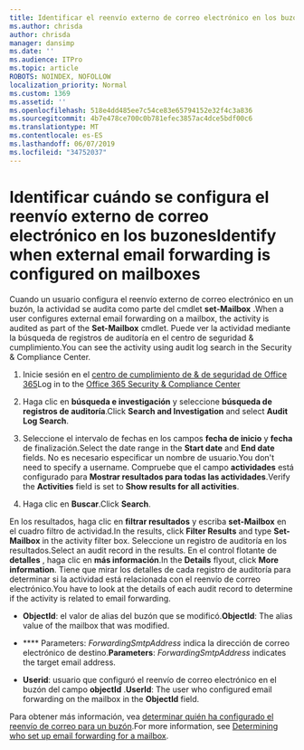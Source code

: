 ```yaml
---
title: Identificar el reenvío externo de correo electrónico en los buzones de registros de auditoría
ms.author: chrisda
author: chrisda
manager: dansimp
ms.date: ''
ms.audience: ITPro
ms.topic: article
ROBOTS: NOINDEX, NOFOLLOW
localization_priority: Normal
ms.custom: 1369
ms.assetid: ''
ms.openlocfilehash: 518e4dd485ee7c54ce83e65794152e32f4c3a836
ms.sourcegitcommit: 4b7e478ce700c0b781efec3857ac4dce5bdf00c6
ms.translationtype: MT
ms.contentlocale: es-ES
ms.lasthandoff: 06/07/2019
ms.locfileid: "34752037"
---
```

# <a name="identify-when-external-email-forwarding-is-configured-on-mailboxes"></a><span data-ttu-id="9fa32-102">Identificar cuándo se configura el reenvío externo de correo electrónico en los buzones</span><span class="sxs-lookup"><span data-stu-id="9fa32-102">Identify when external email forwarding is configured on mailboxes</span></span>

<span data-ttu-id="9fa32-103">Cuando un usuario configura el reenvío externo de correo electrónico en un buzón, la actividad se audita como parte del cmdlet **set-Mailbox** .</span><span class="sxs-lookup"><span data-stu-id="9fa32-103">When a user configures external email forwarding on a mailbox, the activity is audited as part of the **Set-Mailbox** cmdlet.</span></span> <span data-ttu-id="9fa32-104">Puede ver la actividad mediante la búsqueda de registros de auditoría en el centro de seguridad & cumplimiento.</span><span class="sxs-lookup"><span data-stu-id="9fa32-104">You can see the activity using audit log search in the Security & Compliance Center.</span></span>

1. <span data-ttu-id="9fa32-105">Inicie sesión en el [centro de cumplimiento de & de seguridad de Office 365](https://protection.office.com/)</span><span class="sxs-lookup"><span data-stu-id="9fa32-105">Log in to the [Office 365 Security & Compliance Center](https://protection.office.com/)</span></span>

2. <span data-ttu-id="9fa32-106">Haga clic en **búsqueda e investigación** y seleccione **búsqueda de registros de auditoría**.</span><span class="sxs-lookup"><span data-stu-id="9fa32-106">Click **Search and Investigation** and select **Audit Log Search**.</span></span>

3. <span data-ttu-id="9fa32-107">Seleccione el intervalo de fechas en los campos **fecha de inicio** y **fecha** de finalización.</span><span class="sxs-lookup"><span data-stu-id="9fa32-107">Select the date range in the **Start date** and **End date** fields.</span></span> <span data-ttu-id="9fa32-108">No es necesario especificar un nombre de usuario.</span><span class="sxs-lookup"><span data-stu-id="9fa32-108">You don't need to specify a username.</span></span> <span data-ttu-id="9fa32-109">Compruebe que el campo **actividades** está configurado para **Mostrar resultados para todas las actividades**.</span><span class="sxs-lookup"><span data-stu-id="9fa32-109">Verify the **Activities** field is set to **Show results for all activities**.</span></span>

4. <span data-ttu-id="9fa32-110">Haga clic en **Buscar**.</span><span class="sxs-lookup"><span data-stu-id="9fa32-110">Click **Search**.</span></span>

<span data-ttu-id="9fa32-111">En los resultados, haga clic en **filtrar resultados** y escriba **set-Mailbox** en el cuadro filtro de actividad.</span><span class="sxs-lookup"><span data-stu-id="9fa32-111">In the results, click **Filter Results** and type **Set-Mailbox** in the activity filter box.</span></span> <span data-ttu-id="9fa32-112">Seleccione un registro de auditoría en los resultados.</span><span class="sxs-lookup"><span data-stu-id="9fa32-112">Select an audit record in the results.</span></span> <span data-ttu-id="9fa32-113">En el control flotante de **detalles** , haga clic en **más información**.</span><span class="sxs-lookup"><span data-stu-id="9fa32-113">In the **Details** flyout, click **More information**.</span></span> <span data-ttu-id="9fa32-114">Tiene que mirar los detalles de cada registro de auditoría para determinar si la actividad está relacionada con el reenvío de correo electrónico.</span><span class="sxs-lookup"><span data-stu-id="9fa32-114">You have to look at the details of each audit record to determine if the activity is related to email forwarding.</span></span>

- <span data-ttu-id="9fa32-115">**ObjectId**: el valor de alias del buzón que se modificó.</span><span class="sxs-lookup"><span data-stu-id="9fa32-115">**ObjectId**: The alias value of the mailbox that was modified.</span></span>

- <span data-ttu-id="9fa32-116">\*\*\*\* Parameters: _ForwardingSmtpAddress_ indica la dirección de correo electrónico de destino.</span><span class="sxs-lookup"><span data-stu-id="9fa32-116">**Parameters**: _ForwardingSmtpAddress_ indicates the target email address.</span></span>

- <span data-ttu-id="9fa32-117">**Userid**: usuario que configuró el reenvío de correo electrónico en el buzón del campo **objectId** .</span><span class="sxs-lookup"><span data-stu-id="9fa32-117">**UserId**: The user who configured email forwarding on the mailbox in the **ObjectId** field.</span></span>

<span data-ttu-id="9fa32-118">Para obtener más información, vea [determinar quién ha configurado el reenvío de correo para un buzón](https://docs.microsoft.com/office365/securitycompliance/auditing-troubleshooting-scenarios#determining-who-set-up-email-forwarding-for-a-mailbox).</span><span class="sxs-lookup"><span data-stu-id="9fa32-118">For more information, see [Determining who set up email forwarding for a mailbox](https://docs.microsoft.com/office365/securitycompliance/auditing-troubleshooting-scenarios#determining-who-set-up-email-forwarding-for-a-mailbox).</span></span>
